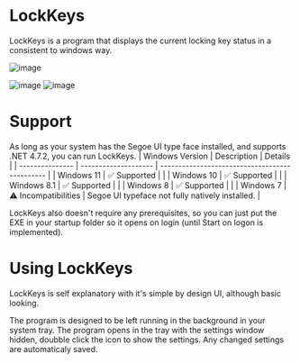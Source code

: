 # LockKeys
LockKeys is a program that displays the current locking key status in a consistent to windows way.

![image](https://github.com/FikuSystems/LockKeys.Main/assets/87896898/d3b0799d-fc2e-46a5-b790-af0337abba5c)

![image](https://github.com/FikuSystems/LockKeys.Main/assets/87896898/74436209-4906-43be-80ec-08b87d3c6fb9)
![image](https://github.com/FikuSystems/LockKeys.Main/assets/87896898/c46ae8d5-1d78-49d6-9613-81151957f0d5)
# Support
As long as your system has the Segoe UI type face installed, and supports .NET 4.7.2, you can run LockKeys.
| Windows Version | Description          | Details                                        |
| --------------- | -------------------- | ---------------------------------------------- |
| Windows 11      | ✅ Supported        |                                                 |
| Windows 10      | ✅ Supported        |                                                 |
| Windows 8.1     | ✅ Supported        |                                                 |
| Windows 8       | ✅ Supported        |                                                 |
| Windows 7       | ⚠ Incompatibilities | Segoe UI typeface not fully natively installed. |

LockKeys also doesn't require any prerequisites, so you can just put the EXE in your startup folder so it opens on login (until Start on logon is implemented).
# Using LockKeys
LockKeys is self explanatory with it's simple by design UI, although basic looking.

The program is designed to be left running in the background in your system tray. The program opens in the tray with the settings window hidden, doubble click the icon to show the settings. Any changed settings are automaticaly saved.
